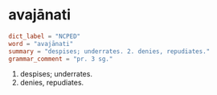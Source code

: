 # avajānati

``` toml
dict_label = "NCPED"
word = "avajānati"
summary = "despises; underrates. 2. denies, repudiates."
grammar_comment = "pr. 3 sg."
```

1. despises; underrates.
2. denies, repudiates.

